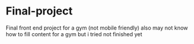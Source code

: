 # Final-project
Final front end project  for a gym (not mobile friendly) also may not know how to fill content for a gym but i tried not finished yet
